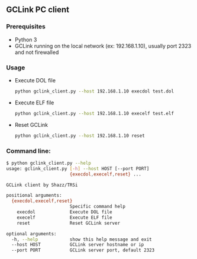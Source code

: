 ## GCLink PC client

### Prerequisites

 - Python 3
 - GCLink running on the local network (ex: 192.168.1.10), usually port 2323 and not firewalled

### Usage

 - Execute DOL file

    ````bash
    python gclink_client.py --host 192.168.1.10 execdol test.dol
    ````

 - Execute ELF file

    ````bash
    python gclink_client.py --host 192.168.1.10 execelf test.elf
    ````

 - Reset GCLink

    ````bash
    python gclink_client.py --host 192.168.1.10 reset
    ````

### Command line:

````bash
$ python gclink_client.py --help
usage: gclink_client.py [-h] --host HOST [--port PORT]
                        {execdol,execelf,reset} ...

GCLink client by Shazz/TRSi

positional arguments:
  {execdol,execelf,reset}
                        Specific command help
    execdol             Execute DOL file
    execelf             Execute ELF file
    reset               Reset GCLink server

optional arguments:
  -h, --help            show this help message and exit
  --host HOST           GCLink server hostname or ip
  --port PORT           GCLink server port, default 2323
````
